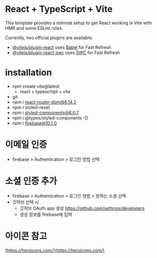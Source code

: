 # React + TypeScript + Vite

This template provides a minimal setup to get React working in Vite with HMR and some ESLint rules.

Currently, two official plugins are available:

- [@vitejs/plugin-react](https://github.com/vitejs/vite-plugin-react/blob/main/packages/plugin-react) uses [Babel](https://babeljs.io/) for Fast Refresh
- [@vitejs/plugin-react-swc](https://github.com/vitejs/vite-plugin-react/blob/main/packages/plugin-react-swc) uses [SWC](https://swc.rs/) for Fast Refresh

# installation

- npm create vite@latest
  - react + typescrtipt + vite
- git
- npm i react-router-dom@6.14.2
- npm i styled-reset
- npm i styled-components@6.0.7
- npm i @types/styled-components -D
- npm i firebase@10.1.0

# 이메일 인증

- firebase > Authentication > 로그인 방법 선택

# 소셜 인증 추가

- firebase > Authentication > 로그인 방법 > 원하는 소셜 선택
- 깃허브 선택 시
  - 깃허브 OAuth app 생성 https://github.com/settings/developers
  - 생성 정보를 firebase에 입력

# 아이콘 참고

[https://heroicons.com/](https://heroicons.com/)
